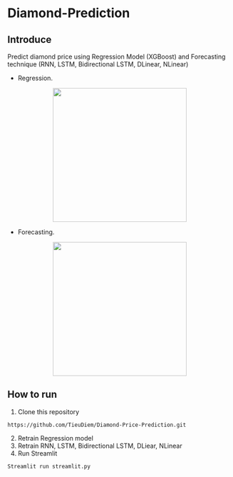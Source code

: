 # Diamond-Prediction


## Introduce
Predict diamond price using Regression Model (XGBoost) and Forecasting technique (RNN, LSTM, Bidirectional LSTM, DLinear, NLinear)
* Regression.
<div align ="center">
  <p>
    <img width=300" src="images/regression.png"></img>
  </p>
</div>

* Forecasting.
<div align ="center">
  <p>
    <img width=300" src="images/forecasting.png"></img>
  </p>
</div>

## How to run
1. Clone this repository
```
https://github.com/TieuDiem/Diamond-Price-Prediction.git
```
2. Retrain Regression model
3. Retrain RNN, LSTM, Bidirectional LSTM, DLiear, NLinear
4. Run Streamlit
```
Streamlit run streamlit.py
```
